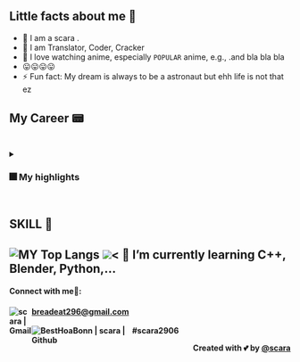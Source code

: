 
## Little facts about me 🧑


- 🧞 I am a scara .
- 🔭 I am Translator, Coder, Cracker
- 👯 I love watching anime, especially `POPULAR` anime, e.g., .and bla bla bla
- 😛😛😛😛
- ⚡ Fun fact: My dream is always to be a astronaut but ehh life is not that ez
## My Career 📟
<br>
<details>
<summary>
  <h3>🎆 My highlights</h3>
</summary>
<br>
<br>
<details>
<summary>
  ✨ Visual (2D/3D/4D) + Music composer
</summary>
<br>
<code><a href="https://www.adobe.com/products/premiere.html" target=" blank"><img height="30" src="https://upload.wikimedia.org/wikipedia/commons/thumb/4/40/Adobe_Premiere_Pro_CC_icon.svg/1024px-Adobe_Premiere_Pro_CC_icon.svg.png" /></a></code>
<code><a href="https://www.nvidia.com/en-us/studio/canvas/" target=" blank"><img height="30" src="https://www.techspot.com/images2/downloads/topdownload/2021/06/2021-06-23-ts3_thumbs-4d8.png" /></a></code>
<code><a href="https://www.nvidia.com/en-us/omniverse/" target=" blank"><img height="30" src="https://static.food4rhino.com/cdn/farfuture/Bc-hFNcenYkC-fmeyfIckrpY8NQUduJvJd_Sk-Q3XOk/mtime:1680615388/sites/default/files/public/users-files/nvidia/resource/nvidia-omniverse-launcher-1024.png" /></a></code>
<code><a href="https://www.blender.org/" target=" blank"><img height="30" src="https://upload.wikimedia.org/wikipedia/commons/thumb/0/0c/Blender_logo_no_text.svg/2503px-Blender_logo_no_text.svg.png" /></a></code>
<code><a href="https://vroid.com/en/studio" target=" blank"><img height="30" src="https://vroid.com/_next/static/images/vroid_icon-8457a3f6816a332ada1cdcac26874e94.svg" /></a></code>
<code><a href="https://www.image-line.com/" target=" blank"><img height="30" src="https://upload.wikimedia.org/wikipedia/pt/7/7e/Fl_studio_logo.png" /></a></code>
<code><a href="https://obsproject.com/" target=" blank"><img height="30" src="https://upload.wikimedia.org/wikipedia/commons/thumb/7/78/OBS.svg/1024px-OBS.svg.png" /></a></code>
<code><a href="https://www.gimp.org/" target=" blank"><img height="30" src="https://upload.wikimedia.org/wikipedia/commons/thumb/4/45/The_GIMP_icon_-_gnome.svg/1024px-The_GIMP_icon_-_gnome.svg.png" /></a></code>
<code><a href="https://www.vocaloid.com/en/" target=" blank"><img height="40" src="https://allvectorlogo.com/img/2017/07/vocaloid-logo.png" /></a></code>
<code><a href="https://obsproject.com/" target=" blank"><img height="30" src="(https://www.google.com/url?sa=i&url=https%3A%2F%2Fwww.thegioididong.com%2Fgame-app%2Ftai-visual-studio-phan-mem-ho-tro-lap-trinh-day-du-234313&psig=AOvVaw1ZZC_sZNadOYD51571bk7Y&ust=1692603141161000&source=images&cd=vfe&opi=89978449&ved=0CBAQjRxqFwoTCNDv_pDc6oADFQAAAAAdAAAAABAE)" /></a></code>
</details>
<br>
<details>
<summary>
  🖥️ Operating Systems
</summary>
<br>
<code><a href="https://www.microsoft.com/en-us/windows-server" target=" blank"><img height="30" src="https://upload.wikimedia.org/wikipedia/commons/2/26/Windows_Server_logo.svg" /></a></code>
<code><a href="https://www.microsoft.com/en-us/software-download/windows10" target=" blank"><img height="30" src="https://upload.wikimedia.org/wikipedia/commons/thumb/0/05/Windows_10_Logo.svg/2560px-Windows_10_Logo.svg.png" /></a></code>
<code><a href="https://www.microsoft.com/software-download/windows11" target=" blank"><img height="30" src="https://upload.wikimedia.org/wikipedia/commons/thumb/e/e6/Windows_11_logo.svg/2560px-Windows_11_logo.svg.png" /></a></code>
<code><a href="https://www.ubuntu.com/" target=" blank"><img height="30" src="https://upload.wikimedia.org/wikipedia/commons/thumb/9/9d/Ubuntu_logo.svg/1280px-Ubuntu_logo.svg.png" /></a></code>
<code><a href="https://www.debian.org/" target=" blank"><img height="30" src="https://logosdownload.com/logo/debian-logo-big.png" /></a></code>
<code><a href="https://www.kali.org/" target=" blank"><img height="30" src="https://image.pngaaa.com/700/562700-middle.png" /></a></code>
<code><a href="https://www.alpinelinux.org/" target=" blank"><img height="30" src="https://www.alpinelinux.org/alpinelinux-logo.svg" /></a></code>
<code><a href="https://www.apple.com/macos/ventura/" target=" blank"><img height="50" src="https://logos-world.net/wp-content/uploads/2023/03/macOS-Logo-2016.png" /></a></code>
<code><a href="https://www.android.com/" target=" blank"><img height="50" src="https://logos-world.net/wp-content/uploads/2021/08/Android-Logo.png" /></a></code>
</details>
<br>
<details>
<summary>
   🔡 Computer languages
</summary>
<br>
<code><a href="https://www.open-std.org/jtc1/sc22/wg14/" target="_blank"><img height="30" src="https://upload.wikimedia.org/wikipedia/commons/thumb/1/18/C_Programming_Language.svg/1200px-C_Programming_Language.svg.png"></a></code>
<code><a href="https://isocpp.org/" target="_blank"><img height="30" src="https://upload.wikimedia.org/wikipedia/commons/thumb/1/18/ISO_C%2B%2B_Logo.svg/1200px-ISO_C%2B%2B_Logo.svg.png"></a></code>
<code><a href="https://learn.microsoft.com/en-us/dotnet/csharp/" target="_blank"><img height="30" src="https://upload.wikimedia.org/wikipedia/commons/thumb/0/0d/C_Sharp_wordmark.svg/120px-C_Sharp_wordmark.svg.png"></a></code>
<code><a href="https://www.javascript.com/" target="_blank"><img height="30" src="https://raw.githubusercontent.com/devicons/devicon/master/icons/javascript/javascript-plain.svg"></a></code>
<code><a href="https://www.w3schools.com/html/" target="_blank"><img height="30" src="https://www.vectorlogo.zone/logos/w3_html5/w3_html5-icon.svg"></a></code>
<code><a href="https://www.w3schools.com/css/" target="_blank"><img height="30" src="https://raw.githubusercontent.com/devicons/devicon/master/icons/css3/css3-original.svg"></a></code>
<code><a href="https://www.python.org/" target="_blank"><img height="30" src="https://upload.wikimedia.org/wikipedia/commons/thumb/c/c3/Python-logo-notext.svg/1200px-Python-logo-notext.svg.png"></a></code>
<code><a href="https://java.com" target="_blank"><img height="30" src="https://upload.wikimedia.org/wikipedia/en/thumb/3/30/Java_programming_language_logo.svg/1200px-Java_programming_language_logo.svg.png"></a></code>
</details>
<br>
<details>
<summary>
   🪪 System scripting
</summary>
<br>
<code><a href="https://www.shellscript.sh/" target="_blank"><img height="30" src="https://styles.redditmedia.com/t5_2qh2d/styles/communityIcon_xagsn9nsaih61.png"></a></code>
<code><a href="https://www.tutorialspoint.com/batch_script/batch_script_cmd.htm" target="_blank"><img height="30" src="https://content.instructables.com/FU1/2BZY/II1ZJ7VS/FU12BZYII1ZJ7VS.png?auto=webp&fit=bounds&frame=1"></a></code>
<code><a href="https://learn.microsoft.com/en-us/training/modules/script-with-powershell/" target="_blank"><img height="30" src="https://cdn.iconscout.com/icon/free/png-256/free-powershell-3628993-3030218.png"></a></code>
</details>
<br>
</details>
<br>


## SKILL 🪪
![MY Top Langs](https://github-readme-stats.vercel.app/api/top-langs/?username=alt3ri&theme=tokyonight&layout=compact)
 <img src="https://user-images.githubusercontent.com/73097560/115834477-dbab4500-a447-11eb-908a-139a6edaec5c.gif"><
🌱 I’m currently learning C++, Blender, Python,... 
---

<h4> Connect with me🤝: <h4>

<p>
  <a href="breadeat296@gmail.com">
    <img align="left" alt="scara | Gmail" width="40px" src="https://www.vectorlogo.zone/logos/gmail/gmail-tile.svg" />
     breadeat296@gmail.com
  </a>
  <br>
  <a>
      <br><img align="left" alt="BestHoaBonn | scara | Github" width="180px" src="https://www.vectorlogo.zone/logos/discordapp/discordapp-official.svg" />
      #scara2906
  </a>
</p>

<p align="right" > Created with 💕 by <a href="https://github.com/BestHoaBonn"> @scara</a></p>
